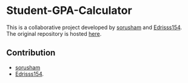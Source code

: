 # Student-GPA-Calculator

This is a collaborative project developed by [sorusham](https://github.com/sorusham) and [Edrisss154](https://github.com/Edrisss154).  
The original repository is hosted [here](https://github.com/sorusham/java_coonect_to_my_sql).

## Contribution
- [sorusham](https://github.com/sorusham)
- [Edrisss154](https://github.com/Edrisss154). 

